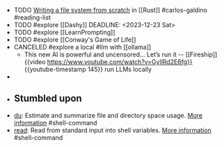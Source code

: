 - TODO [Writing a file system from scratch](https://blog.carlosgaldino.com/writing-a-file-system-from-scratch-in-rust.html) in [[Rust]] #carlos-galdino #reading-list
- TODO #explore [[Dashy]]
  DEADLINE: <2023-12-23 Sat>
- TODO #explore [[LearnPrompting]]
- TODO #explore [[Conway's Game of Life]]
- CANCELED #explore a local #llm with [[ollama]]
	- This new AI is powerful and uncensored… Let’s run it -- [[Fireship]]
	  {{video https://www.youtube.com/watch?v=GyllRd2E6fg}}
	  {{youtube-timestamp 145}} run LLMs locally
-
- ## Stumbled upon
- [du](https://command-not-found.com/du): Estimate and summarize file and directory space usage. [More information](https://www.gnu.org/software/coreutils/manual/html_node/du-invocation.html#du-invocation) #shell-command
- [read](https://command-not-found.com/read): Read from standard input into shell variables. [More information](https://manned.org/read.1p) #shell-command